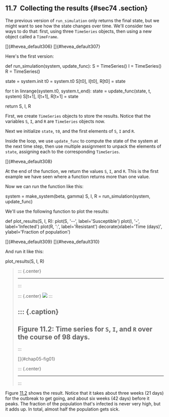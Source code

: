﻿11.7  Collecting the results {#sec74 .section}
----------------------------

The previous version of `run_simulation` only returns the final state,
but we might want to see how the state changes over time. We'll consider
two ways to do that: first, using three `TimeSeries` objects, then using
a new object called a `TimeFrame`.

[]{#hevea_default306} []{#hevea_default307}

Here's the first version:

def run\_simulation(system, update\_func): S = TimeSeries() I =
TimeSeries() R = TimeSeries()

state = system.init t0 = system.t0 S\[t0\], I\[t0\], R\[t0\] = state

for t in linrange(system.t0, system.t\_end): state = update\_func(state,
t, system) S\[t+1\], I\[t+1\], R\[t+1\] = state

return S, I, R

First, we create `TimeSeries` objects to store the results. Notice that
the variables `S`, `I`, and `R` are `TimeSeries` objects now.

Next we initialize `state`, `t0`, and the first elements of `S`, `I` and
`R`.

Inside the loop, we use `update_func` to compute the state of the system
at the next time step, then use multiple assignment to unpack the
elements of `state`, assigning each to the corresponding `TimeSeries`.

[]{#hevea_default308}

At the end of the function, we return the values `S`, `I`, and `R`. This
is the first example we have seen where a function returns more than one
value.

Now we can run the function like this:

system = make\_system(beta, gamma) S, I, R = run\_simulation(system,
update\_func)

We'll use the following function to plot the results:

def plot\_results(S, I, R): plot(S, '--', label='Susceptible') plot(I,
'-', label='Infected') plot(R, ':', label='Resistant')
decorate(xlabel='Time (days)', ylabel='Fraction of population')

[]{#hevea_default309} []{#hevea_default310}

And run it like this:

plot\_results(S, I, R)

> ::: {.center}
>
> ------------------------------------------------------------------------
> :::
>
> ::: {.center}
> ![](ModSimPy014.png)
> :::
>
> ::: {.caption}
>   ----------------------------------------------------------------------------
>   Figure 11.2: Time series for `S`, `I`, and `R` over the course of 98 days.
>   ----------------------------------------------------------------------------
> :::
>
> []{#chap05-fig01}
>
> ::: {.center}
>
> ------------------------------------------------------------------------
> :::

Figure [11.2](#chap05-fig01) shows the result. Notice that it takes
about three weeks (21 days) for the outbreak to get going, and about six
weeks (42 days) before it peaks. The fraction of the population that's
infected is never very high, but it adds up. In total, almost half the
population gets sick.

